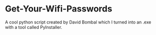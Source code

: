# Get-Your-Wifi-Passwords
A cool python script created by David Bombal which I turned into an .exe with a tool called PyInstaller.
